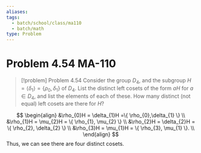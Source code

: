 ```yaml
---
aliases: 
tags:
  - batch/school/class/ma110
  - batch/math
type: Problem
---
```

# Problem 4.54 MA-110

> [!problem] Problem 4.54
> Consider the group $D_{4}$, and the subgroup $H=\langle \delta_{1}\rangle=\{ \rho_{0},\delta_{1} \}$ of $D_{4}$. List the distinct left cosets of the form $aH$ for $a \in D_{4}$, and list the elements of each of these. How many distinct (not equal) left cosets are there for $H$?

$$
\begin{align}
&\rho_{0}H = \delta_{1}H =\{ \rho_{0},\delta_{1} \} \\
&\rho_{1}H = \mu_{2}H = \{ \rho_{1}, \mu_{2} \} \\
&\rho_{2}H = \delta_{2}H = \{ \rho_{2}, \delta_{2} \} \\
&\rho_{3}H = \mu_{1}H = \{ \rho_{3}, \mu_{1} \}. \\
\end{align}
$$
Thus, we can see there are four distinct cosets.
